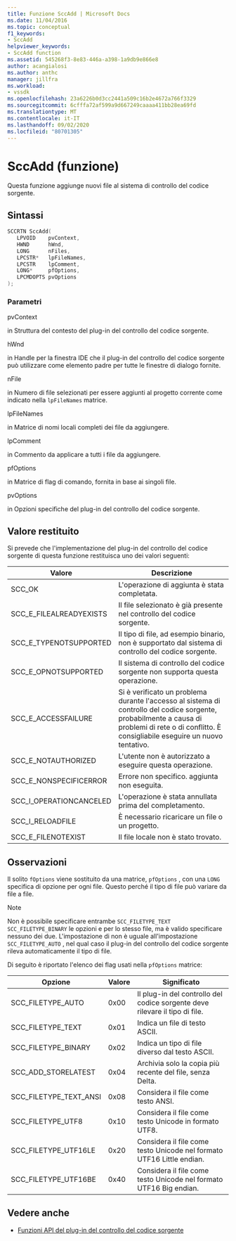 ```yaml
---
title: Funzione SccAdd | Microsoft Docs
ms.date: 11/04/2016
ms.topic: conceptual
f1_keywords:
- SccAdd
helpviewer_keywords:
- SccAdd function
ms.assetid: 545268f3-8e83-446a-a398-1a9db9e866e8
author: acangialosi
ms.author: anthc
manager: jillfra
ms.workload:
- vssdk
ms.openlocfilehash: 23a6226b0d3cc2441a509c16b2e4672a766f3329
ms.sourcegitcommit: 6cfffa72af599a9d667249caaaa411bb28ea69fd
ms.translationtype: MT
ms.contentlocale: it-IT
ms.lasthandoff: 09/02/2020
ms.locfileid: "80701305"
---
```

# <a name="sccadd-function"></a>SccAdd (funzione)
Questa funzione aggiunge nuovi file al sistema di controllo del codice sorgente.

## <a name="syntax"></a>Sintassi

```cpp
SCCRTN SccAdd(
   LPVOID    pvContext,
   HWND      hWnd,
   LONG      nFiles,
   LPCSTR*   lpFileNames,
   LPCSTR    lpComment,
   LONG*     pfOptions,
   LPCMDOPTS pvOptions
);
```

### <a name="parameters"></a>Parametri
 pvContext

in Struttura del contesto del plug-in del controllo del codice sorgente.

 hWnd

in Handle per la finestra IDE che il plug-in del controllo del codice sorgente può utilizzare come elemento padre per tutte le finestre di dialogo fornite.

 nFile

in Numero di file selezionati per essere aggiunti al progetto corrente come indicato nella `lpFileNames` matrice.

 lpFileNames

in Matrice di nomi locali completi dei file da aggiungere.

 lpComment

in Commento da applicare a tutti i file da aggiungere.

 pfOptions

in Matrice di flag di comando, fornita in base ai singoli file.

 pvOptions

in Opzioni specifiche del plug-in del controllo del codice sorgente.

## <a name="return-value"></a>Valore restituito
 Si prevede che l'implementazione del plug-in del controllo del codice sorgente di questa funzione restituisca uno dei valori seguenti:

|Valore|Descrizione|
|-----------|-----------------|
|SCC_OK|L'operazione di aggiunta è stata completata.|
|SCC_E_FILEALREADYEXISTS|Il file selezionato è già presente nel controllo del codice sorgente.|
|SCC_E_TYPENOTSUPPORTED|Il tipo di file, ad esempio binario, non è supportato dal sistema di controllo del codice sorgente.|
|SCC_E_OPNOTSUPPORTED|Il sistema di controllo del codice sorgente non supporta questa operazione.|
|SCC_E_ACCESSFAILURE|Si è verificato un problema durante l'accesso al sistema di controllo del codice sorgente, probabilmente a causa di problemi di rete o di conflitto. È consigliabile eseguire un nuovo tentativo.|
|SCC_E_NOTAUTHORIZED|L'utente non è autorizzato a eseguire questa operazione.|
|SCC_E_NONSPECIFICERROR|Errore non specifico. aggiunta non eseguita.|
|SCC_I_OPERATIONCANCELED|L'operazione è stata annullata prima del completamento.|
|SCC_I_RELOADFILE|È necessario ricaricare un file o un progetto.|
|SCC_E_FILENOTEXIST|Il file locale non è stato trovato.|

## <a name="remarks"></a>Osservazioni
 Il solito `fOptions` viene sostituito da una matrice, `pfOptions` , con una `LONG` specifica di opzione per ogni file. Questo perché il tipo di file può variare da file a file.

> [!NOTE]
> Non è possibile specificare entrambe `SCC_FILETYPE_TEXT` `SCC_FILETYPE_BINARY` le opzioni e per lo stesso file, ma è valido specificare nessuno dei due. L'impostazione di non è uguale all'impostazione `SCC_FILETYPE_AUTO` , nel qual caso il plug-in del controllo del codice sorgente rileva automaticamente il tipo di file.

 Di seguito è riportato l'elenco dei flag usati nella `pfOptions` matrice:

|Opzione|Valore|Significato|
|------------|-----------|-------------|
|SCC_FILETYPE_AUTO|0x00|Il plug-in del controllo del codice sorgente deve rilevare il tipo di file.|
|SCC_FILETYPE_TEXT|0x01|Indica un file di testo ASCII.|
|SCC_FILETYPE_BINARY|0x02|Indica un tipo di file diverso dal testo ASCII.|
|SCC_ADD_STORELATEST|0x04|Archivia solo la copia più recente del file, senza Delta.|
|SCC_FILETYPE_TEXT_ANSI|0x08|Considera il file come testo ANSI.|
|SCC_FILETYPE_UTF8|0x10|Considera il file come testo Unicode in formato UTF8.|
|SCC_FILETYPE_UTF16LE|0x20|Considera il file come testo Unicode nel formato UTF16 Little endian.|
|SCC_FILETYPE_UTF16BE|0x40|Considera il file come testo Unicode nel formato UTF16 Big endian.|

## <a name="see-also"></a>Vedere anche
- [Funzioni API del plug-in del controllo del codice sorgente](../extensibility/source-control-plug-in-api-functions.md)
